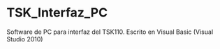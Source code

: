 TSK_Interfaz_PC
===============

Software de PC para interfaz del TSK110. Escrito en Visual Basic (Visual Studio 2010)
